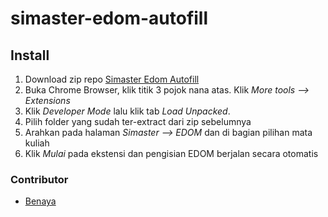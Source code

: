 # simaster-edom-autofill

## Install
1. Download zip repo [Simaster Edom Autofill](https://github.com/fearhunt/simaster-edom-autofill/archive/main.zip)
2. Buka Chrome Browser, klik titik 3 pojok nana atas. Klik *More tools --> Extensions*
3. Klik *Developer Mode* lalu klik tab *Load Unpacked*. 
4. Pilih folder yang sudah ter-extract dari zip sebelumnya
5. Arahkan pada halaman *Simaster --> EDOM* dan di bagian pilihan mata kuliah
6. Klik *Mulai* pada ekstensi dan pengisian EDOM berjalan secara otomatis

### Contributor
* [Benaya](https://github.com/benayac) 
